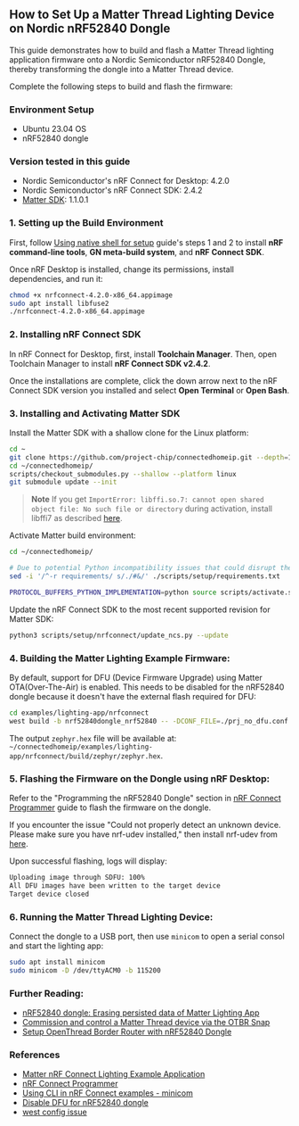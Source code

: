 ## How to Set Up a Matter Thread Lighting Device on Nordic nRF52840 Dongle

This guide demonstrates how to build and flash a Matter Thread lighting application firmware onto a Nordic Semiconductor nRF52840 Dongle, 
thereby transforming the dongle into a Matter Thread device.

Complete the following steps to build and flash the firmware:

### Environment Setup
- Ubuntu 23.04 OS
- nRF52840 dongle

### Version tested in this guide
- Nordic Semiconductor's nRF Connect for Desktop: 4.2.0
- Nordic Semiconductor's nRF Connect SDK: 2.4.2
- [Matter SDK](https://github.com/project-chip/connectedhomeip): 1.1.0.1

### 1. Setting up the Build Environment
First, follow [Using native shell for setup](https://github.com/project-chip/connectedhomeip/tree/v1.1.0.1/examples/lighting-app/nrfconnect#using-native-shell-for-setup)
guide's steps 1 and 2 to install **nRF command-line tools**, **GN meta-build system**, and **nRF Connect SDK**.

Once nRF Desktop is installed, change its permissions, install dependencies, and run it:
```bash
chmod +x nrfconnect-4.2.0-x86_64.appimage
sudo apt install libfuse2
./nrfconnect-4.2.0-x86_64.appimage
```

### 2. Installing nRF Connect SDK
In nRF Connect for Desktop, first, install **Toolchain Manager**. Then, open Toolchain Manager to install **nRF Connect SDK v2.4.2**. 

Once the installations are complete, click the down arrow next to the nRF Connect SDK version you installed and select **Open Terminal** or **Open Bash**.

### 3. Installing and Activating Matter SDK
Install the Matter SDK with a shallow clone for the Linux platform:
```bash
cd ~
git clone https://github.com/project-chip/connectedhomeip.git --depth=1 --branch=v1.1.0.1
cd ~/connectedhomeip/
scripts/checkout_submodules.py --shallow --platform linux
git submodule update --init
```

> **Note**
> If you get `ImportError: libffi.so.7: cannot open shared object file: No such file or directory` during activation, 
> install libffi7 as described [here](https://askubuntu.com/questions/1286772/libffi-so-7-cannot-open-shared-object-file-no-such-file-or-directory/1300763#1300763).
>

Activate Matter build environment:
```bash
cd ~/connectedhomeip/

# Due to potential Python incompatibility issues that could disrupt the upcoming build, please skip all non-core Python requirements
sed -i '/^-r requirements/ s/./#&/' ./scripts/setup/requirements.txt

PROTOCOL_BUFFERS_PYTHON_IMPLEMENTATION=python source scripts/activate.sh
```

Update the nRF Connect SDK to the most recent supported revision for Matter SDK:
```bash
python3 scripts/setup/nrfconnect/update_ncs.py --update
```

### 4. Building the Matter Lighting Example Firmware:
By default, support for DFU (Device Firmware Upgrade) using Matter OTA(Over-The-Air) is enabled.
This needs to be disabled for the nRF52840 dongle because it doesn't have the external flash required for DFU:

```bash
cd examples/lighting-app/nrfconnect
west build -b nrf52840dongle_nrf52840 -- -DCONF_FILE=./prj_no_dfu.conf
```

The output `zephyr.hex` file will be available at: `~/connectedhomeip/examples/lighting-app/nrfconnect/build/zephyr/zephyr.hex`.

### 5. Flashing the Firmware on the Dongle using nRF Desktop:

Refer to the "Programming the nRF52840 Dongle" section in [nRF Connect Programmer](https://infocenter.nordicsemi.com/index.jsp?topic=%2Fug_nc_programmer%2FUG%2Fnrf_connect_programmer%2Fncp_introduction.html) 
guide to flash the firmware on the dongle.

If you encounter the issue "Could not properly detect an unknown device. Please make sure you have nrf-udev installed," 
then install nrf-udev from [here](https://github.com/NordicSemiconductor/nrf-udev).

Upon successful flashing, logs will display:
```bash
Uploading image through SDFU: 100%
All DFU images have been written to the target device
Target device closed
```

### 6. Running the Matter Thread Lighting Device:
Connect the dongle to a USB port, then use `minicom` to open a serial consol and start the lighting app:
```bash
sudo apt install minicom
sudo minicom -D /dev/ttyACM0 -b 115200
```
### Further Reading: 

- [nRF52840 dongle: Erasing persisted data of Matter Lighting App](https://github.com/canonical/openthread-border-router-snap/wiki/nRF52840-dongle:-Erasing-persisted-data-of-Matter-Lighting-App)
- [Commission and control a Matter Thread device via the OTBR Snap](https://github.com/canonical/openthread-border-router-snap/wiki/Commission-and-control-a-Matter-Thread-device-via-the-OTBR-Snap)
- [Setup OpenThread Border Router with nRF52840 Dongle](https://github.com/canonical/openthread-border-router-snap/wiki/Setup-OpenThread-Border-Router-with-nRF52840-Dongle)
  
### References
- [Matter nRF Connect Lighting Example Application](https://github.com/project-chip/connectedhomeip/tree/v1.1.0.1/examples/lighting-app/nrfconnect)
- [nRF Connect Programmer](https://infocenter.nordicsemi.com/index.jsp?topic=%2Fug_nc_programmer%2FUG%2Fnrf_connect_programmer%2Fncp_introduction.html)
- [Using CLI in nRF Connect examples - minicom](https://github.com/project-chip/connectedhomeip/blob/master/docs/guides/nrfconnect_examples_cli.md#accessing-the-cli-console)
- [Disable DFU for nRF52840 dongle](https://github.com/project-chip/connectedhomeip/issues/24142#issuecomment-1359387829)
- [west config issue](https://github.com/project-chip/connectedhomeip/issues/6882#issuecomment-855862401)
